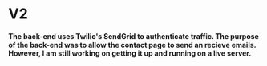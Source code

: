 # V2

#### The back-end uses Twilio's SendGrid to authenticate traffic. The purpose of the back-end was to allow the contact page to send an recieve emails. However, I am still working on getting it up and running on a live server.
